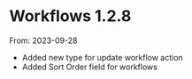 # Workflows 1.2.8
From: 2023-09-28

* Added new type for update workflow action
* Added Sort Order field for workflows 